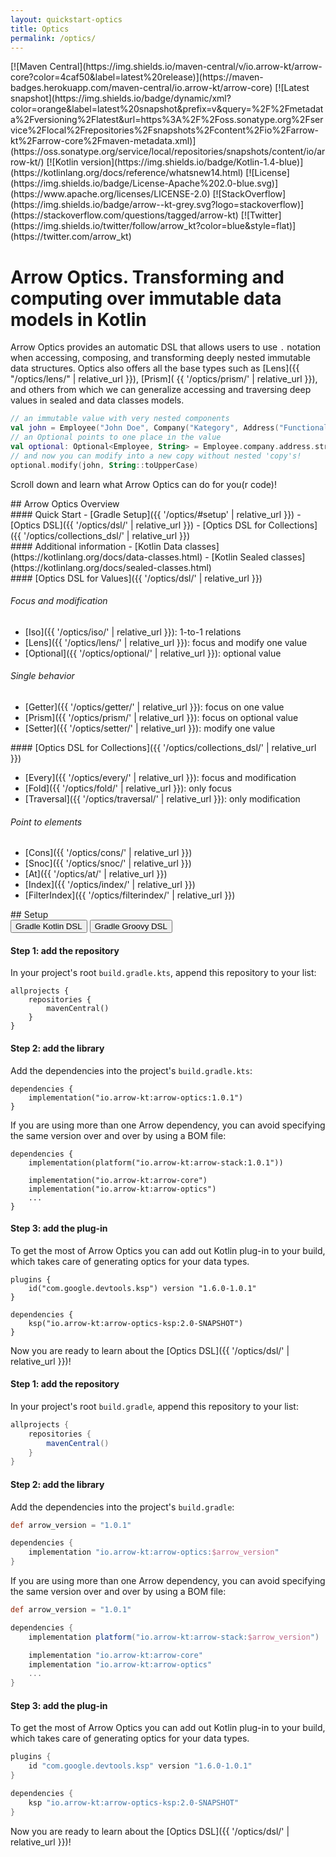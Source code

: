 ```yaml
---
layout: quickstart-optics
title: Optics
permalink: /optics/
---
```


<div class="quick-snap" markdown="1">
[![Maven Central](https://img.shields.io/maven-central/v/io.arrow-kt/arrow-core?color=4caf50&label=latest%20release)](https://maven-badges.herokuapp.com/maven-central/io.arrow-kt/arrow-core)
[![Latest snapshot](https://img.shields.io/badge/dynamic/xml?color=orange&label=latest%20snapshot&prefix=v&query=%2F%2Fmetadata%2Fversioning%2Flatest&url=https%3A%2F%2Foss.sonatype.org%2Fservice%2Flocal%2Frepositories%2Fsnapshots%2Fcontent%2Fio%2Farrow-kt%2Farrow-core%2Fmaven-metadata.xml)](https://oss.sonatype.org/service/local/repositories/snapshots/content/io/arrow-kt/)
[![Kotlin version](https://img.shields.io/badge/Kotlin-1.4-blue)](https://kotlinlang.org/docs/reference/whatsnew14.html)
[![License](https://img.shields.io/badge/License-Apache%202.0-blue.svg)](https://www.apache.org/licenses/LICENSE-2.0)
[![StackOverflow](https://img.shields.io/badge/arrow--kt-grey.svg?logo=stackoverflow)](https://stackoverflow.com/questions/tagged/arrow-kt)
[![Twitter](https://img.shields.io/twitter/follow/arrow_kt?color=blue&style=flat)](https://twitter.com/arrow_kt)
</div>

<div class="quickstart-doc" markdown="1">
<div class="quickstart-intro" markdown="1">

# Arrow Optics. Transforming and computing over immutable data models in Kotlin

Arrow Optics provides an automatic DSL that allows users to use `.` notation when accessing,
composing, and transforming deeply nested immutable data structures.
Optics also offers all the base types such as [Lens]({{ "/optics/lens/" | relative_url }}), [Prism](
{{ '/optics/prism/' | relative_url }}), and others from which we can generalize accessing and
traversing deep values in sealed and data classes models.

```kotlin
// an immutable value with very nested components
val john = Employee("John Doe", Company("Kategory", Address("Functional city", Street(42, "lambda street"))))
// an Optional points to one place in the value
val optional: Optional<Employee, String> = Employee.company.address.street.name
// and now you can modify into a new copy without nested 'copy's!
optional.modify(john, String::toUpperCase)
```

Scroll down and learn what Arrow Optics can do for you(r code)!
</div>

<div class="quickstart-intro" markdown="1">
## Arrow Optics Overview

<div class="quickstart-coroutines-list" markdown="1">

<div class="quickstart-coroutines-item" markdown="1">
#### Quick Start
  - [Gradle Setup]({{ '/optics/#setup' | relative_url }})
  - [Optics DSL]({{ '/optics/dsl/' | relative_url }})
  - [Optics DSL for Collections]({{ '/optics/collections_dsl/' | relative_url }})
</div>

<div class="quickstart-coroutines-item" markdown="1">
#### Additional information
- [Kotlin Data classes](https://kotlinlang.org/docs/data-classes.html)
- [Kotlin Sealed classes](https://kotlinlang.org/docs/sealed-classes.html)
</div>

<div class="quickstart-coroutines-item" markdown="1">
#### [Optics DSL for Values]({{ '/optics/dsl/' | relative_url }})

###### Focus and modification

  - [Iso]({{ '/optics/iso/' | relative_url }}): 1-to-1 relations
  - [Lens]({{ '/optics/lens/' | relative_url }}): focus and modify one value
  - [Optional]({{ '/optics/optional/' | relative_url }}): optional value

###### Single behavior

  - [Getter]({{ '/optics/getter/' | relative_url }}): focus on one value
  - [Prism]({{ '/optics/prism/' | relative_url }}): focus on optional value
  - [Setter]({{ '/optics/setter/' | relative_url }}): modify one value
  
</div>

<div class="quickstart-coroutines-item" markdown="1">
#### [Optics DSL for Collections]({{ '/optics/collections_dsl/' | relative_url }})

- [Every]({{ '/optics/every/' | relative_url }}): focus and modification
- [Fold]({{ '/optics/fold/' | relative_url }}): only focus
- [Traversal]({{ '/optics/traversal/' | relative_url }}): only modification

###### Point to elements

- [Cons]({{ '/optics/cons/' | relative_url }})
- [Snoc]({{ '/optics/snoc/' | relative_url }})
- [At]({{ '/optics/at/' | relative_url }})
- [Index]({{ '/optics/index/' | relative_url }})
- [FilterIndex]({{ '/optics/filterindex/' | relative_url }})
</div>
</div>
</div>


<!--- Setup
--------------------------------------------------------------------------------
--------------------------------------------------------------------------------
-->

<div id="setup" class="setup" markdown="1">
## Setup

<div class="setup-graddle-maven" markdown="1">
<!-- Tab links -->
<div class="tab" markdown="1">
  <button class="tablinks" onclick="openSetup(event, 'Gradle-kotlin')" id="defaultOpen" markdown="1">Gradle Kotlin DSL</button>
  <button class="tablinks" onclick="openSetup(event, 'Gradle-Groovy')" markdown="1">Gradle Groovy DSL</button>
</div>

<!-- Tab content -->
<div id="Gradle-kotlin" class="tabcontent" markdown="1">

#### Step 1: add the repository

In your project's root `build.gradle.kts`, append this repository to your list:

```
allprojects {
    repositories {
        mavenCentral()
    }
}
```

#### Step 2: add the library

Add the dependencies into the project's `build.gradle.kts`:

```
dependencies {
    implementation("io.arrow-kt:arrow-optics:1.0.1")
}
```

If you are using more than one Arrow dependency, you can avoid specifying the same version over and over by using a BOM file:

```
dependencies {
    implementation(platform("io.arrow-kt:arrow-stack:1.0.1"))

    implementation("io.arrow-kt:arrow-core")
    implementation("io.arrow-kt:arrow-optics")
    ...
}
```

#### Step 3: add the plug-in

To get the most of Arrow Optics you can add out Kotlin plug-in to your build, which takes care of generating optics for your data types.

```
plugins {
    id("com.google.devtools.ksp") version "1.6.0-1.0.1"
}

dependencies {
    ksp("io.arrow-kt:arrow-optics-ksp:2.0-SNAPSHOT")
}
```

Now you are ready to learn about the [Optics DSL]({{ '/optics/dsl/' | relative_url }})!

</div>

<div id="Gradle-Groovy" class="tabcontent" markdown="1">

#### Step 1: add the repository

In your project's root `build.gradle`, append this repository to your list:

```groovy
allprojects {
    repositories {
        mavenCentral()
    }
}
```

#### Step 2: add the library

Add the dependencies into the project's `build.gradle`:

```groovy
def arrow_version = "1.0.1"

dependencies {
    implementation "io.arrow-kt:arrow-optics:$arrow_version"
}
```

If you are using more than one Arrow dependency, you can avoid specifying the same version over and over by using a BOM file:

```groovy
def arrow_version = "1.0.1"

dependencies {
    implementation platform("io.arrow-kt:arrow-stack:$arrow_version")

    implementation "io.arrow-kt:arrow-core"
    implementation "io.arrow-kt:arrow-optics"
    ...
}
```

#### Step 3: add the plug-in

To get the most of Arrow Optics you can add out Kotlin plug-in to your build, which takes care of generating optics for your data types.

```groovy
plugins {
    id "com.google.devtools.ksp" version "1.6.0-1.0.1"
}

dependencies {
    ksp "io.arrow-kt:arrow-optics-ksp:2.0-SNAPSHOT"
}
```

Now you are ready to learn about the [Optics DSL]({{ '/optics/dsl/' | relative_url }})!

</div>


</div>

</div>


</div>
